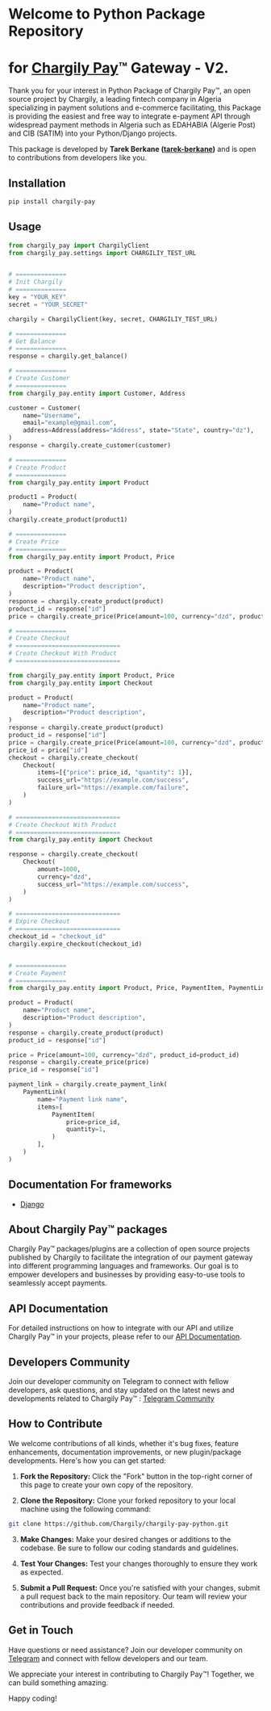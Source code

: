 # Welcome to Python Package Repository
# for [Chargily Pay](https://chargily.com/business/pay "Chargily Pay")™ Gateway - V2.

Thank you for your interest in Python Package of Chargily Pay™, an open source project by Chargily, a leading fintech company in Algeria specializing in payment solutions and  e-commerce facilitating, this Package is providing the easiest and free way to integrate e-payment API through widespread payment methods in Algeria such as EDAHABIA (Algerie Post) and CIB (SATIM) into your Python/Django projects.

This package is developed by **Tarek Berkane ([tarek-berkane](https://github.com/tarek-berkane))** and is open to contributions from developers like you.

## Installation
```bash
pip install chargily-pay
```

## Usage
```python
from chargily_pay import ChargilyClient
from chargily_pay.settings import CHARGILIY_TEST_URL


# ==============
# Init Chargily
# ==============
key = "YOUR_KEY"
secret = "YOUR_SECRET"

chargily = ChargilyClient(key, secret, CHARGILIY_TEST_URL)

# ==============
# Get Balance
# ==============
response = chargily.get_balance()

# ==============
# Create Customer
# ==============
from chargily_pay.entity import Customer, Address

customer = Customer(
    name="Username",
    email="example@gmail.com",
    address=Address(address="Address", state="State", country="dz"),
)
response = chargily.create_customer(customer)

# ==============
# Create Product
# ==============
from chargily_pay.entity import Product

product1 = Product(
    name="Product name",
)
chargily.create_product(product1)

# ==============
# Create Price
# ==============
from chargily_pay.entity import Product, Price

product = Product(
    name="Product name",
    description="Product description",
)
response = chargily.create_product(product)
product_id = response["id"]
price = chargily.create_price(Price(amount=100, currency="dzd", product_id=product_id))

# ==============
# Create Checkout
# =============================
# Create Checkout With Product
# =============================

from chargily_pay.entity import Product, Price
from chargily_pay.entity import Checkout

product = Product(
    name="Product name",
    description="Product description",
)
response = chargily.create_product(product)
product_id = response["id"]
price = chargily.create_price(Price(amount=100, currency="dzd", product_id=product_id))
price_id = price["id"]
checkout = chargily.create_checkout(
    Checkout(
        items=[{"price": price_id, "quantity": 1}],
        success_url="https://example.com/success",
        failure_url="https://example.com/failure",
    )
)

# =============================
# Create Checkout With Product
# =============================
from chargily_pay.entity import Checkout

response = chargily.create_checkout(
    Checkout(
        amount=1000,
        currency="dzd",
        success_url="https://example.com/success",
    )
)

# =============================
# Expire Checkout
# =============================
checkout_id = "checkout_id"
chargily.expire_checkout(checkout_id)


# ==============
# Create Payment
# ==============
from chargily_pay.entity import Product, Price, PaymentItem, PaymentLink

product = Product(
    name="Product name",
    description="Product description",
)
response = chargily.create_product(product)
product_id = response["id"]

price = Price(amount=100, currency="dzd", product_id=product_id)
response = chargily.create_price(price)
price_id = response["id"]

payment_link = chargily.create_payment_link(
    PaymentLink(
        name="Payment link name",
        items=[
            PaymentItem(
                price=price_id,
                quantity=1,
            )
        ],
    )
)


```

## Documentation For frameworks

-   [Django](https://github.com/Chargily/chargily-pay-python/blob/main/docs/examples/django.md)


## About Chargily Pay™ packages

Chargily Pay™ packages/plugins are a collection of open source projects published by Chargily to facilitate the integration of our payment gateway into different programming languages and frameworks. Our goal is to empower developers and businesses by providing easy-to-use tools to seamlessly accept payments.

## API Documentation

For detailed instructions on how to integrate with our API and utilize Chargily Pay™ in your projects, please refer to our [API Documentation](https://dev.chargily.com/pay-v2/introduction). 

## Developers Community

Join our developer community on Telegram to connect with fellow developers, ask questions, and stay updated on the latest news and developments related to Chargily Pay™ : [Telegram Community](https://chargi.link/PayTelegramCommunity)

## How to Contribute

We welcome contributions of all kinds, whether it's bug fixes, feature enhancements, documentation improvements, or new plugin/package developments. Here's how you can get started:

1. **Fork the Repository:** Click the "Fork" button in the top-right corner of this page to create your own copy of the repository.

2. **Clone the Repository:** Clone your forked repository to your local machine using the following command:

```bash
git clone https://github.com/Chargily/chargily-pay-python.git
```

3. **Make Changes:** Make your desired changes or additions to the codebase. Be sure to follow our coding standards and guidelines.

4. **Test Your Changes:** Test your changes thoroughly to ensure they work as expected.

5. **Submit a Pull Request:** Once you're satisfied with your changes, submit a pull request back to the main repository. Our team will review your contributions and provide feedback if needed.

## Get in Touch

Have questions or need assistance? Join our developer community on [Telegram](https://chargi.link/PayTelegramCommunity) and connect with fellow developers and our team.

We appreciate your interest in contributing to Chargily Pay™! Together, we can build something amazing.

Happy coding!
